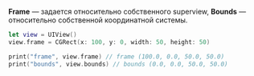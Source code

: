 **Frame** — задается относительно собственного superview, 
**Bounds** — относительно собственной координатной системы.

```swift
let view = UIView()
view.frame = CGRect(x: 100, y: 0, width: 50, height: 50)

print("frame", view.frame) // frame (100.0, 0.0, 50.0, 50.0)
print("bounds", view.bounds) // bounds (0.0, 0.0, 50.0, 50.0)
```
